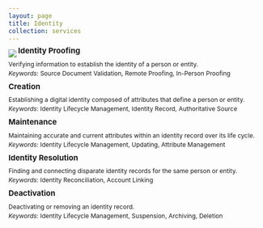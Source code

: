 ```yaml
---
layout: page
title: Identity
collection: services
---
```

<img src ="../../img/Identity.png" align = "left">


<p style="line-height:.3; font-size:15px"><b>Identity Proofing</b></p>
<p style="line-height:1.5; font-size:12px">Verifying information to establish the identity of a person or entity.
<br>
<em>Keywords</em>: Source Document Validation, Remote Proofing, In-Person Proofing </p>

<p style="line-height:.3; font-size:15px"><b>Creation</b></p>
<p style="line-height:1.5; font-size:12px">Establishing a digital identity composed of attributes that define a person or entity.
<br>
<em>Keywords</em>: Identity Lifecycle Management, Identity Record, Authoritative Source </p>

<p style="line-height:.3; font-size:15px"><b>Maintenance</b></p>
<p style="line-height:1.5; font-size:12px">Maintaining accurate and current attributes within an identity record over its life cycle.
<br>
<em>Keywords</em>: Identity Lifecycle Management, Updating, Attribute Management </p>

<p style="line-height:.3; font-size:15px"><b>Identity Resolution</b></p>
<p style="line-height:1.5; font-size:12px">Finding and connecting disparate identity records for the same person or entity.
<br>
<em>Keywords</em>: Identity Reconciliation, Account Linking  </p>

<p style="line-height:.3; font-size:15px"><b>Deactivation</b></p>
<p style="line-height:1.5; font-size:12px">Deactivating or removing an identity record.
<br>
<em>Keywords</em>: Identity Lifecycle Management, Suspension, Archiving, Deletion </p>


